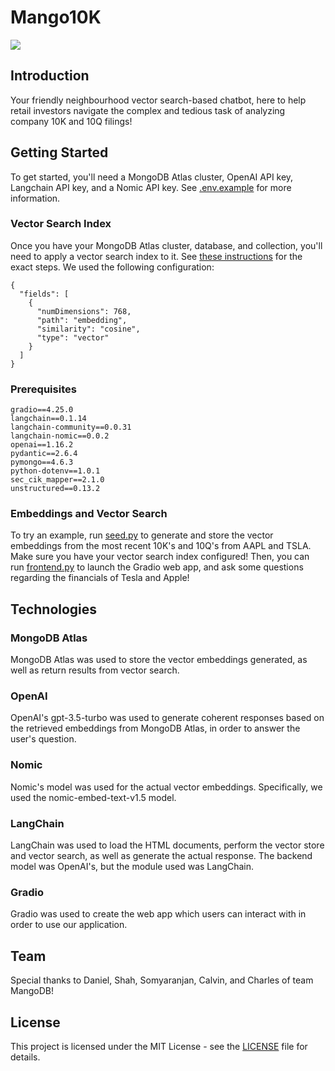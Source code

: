 # Mango10K

<img src="https://github.com/Chubbyman2/Mango10K/blob/main/docs/demo.PNG">

## Introduction
Your friendly neighbourhood vector search-based chatbot, here to help retail investors navigate the complex and tedious task of analyzing company 10K and 10Q filings!

## Getting Started
To get started, you'll need a MongoDB Atlas cluster, OpenAI API key, Langchain API key, and a Nomic API key. See [.env.example](https://github.com/Chubbyman2/Mango10K/blob/main/.env.example) for more information.
### Vector Search Index
Once you have your MongoDB Atlas cluster, database, and collection, you'll need to apply a vector search index to it. See [these instructions](https://www.mongodb.com/docs/atlas/atlas-vector-search/create-index/) for the exact steps. We used the following configuration:
```
{
  "fields": [
    {
      "numDimensions": 768,
      "path": "embedding",
      "similarity": "cosine",
      "type": "vector"
    }
  ]
}
```

### Prerequisites
```
gradio==4.25.0
langchain==0.1.14
langchain-community==0.0.31
langchain-nomic==0.0.2
openai==1.16.2
pydantic==2.6.4
pymongo==4.6.3
python-dotenv==1.0.1
sec_cik_mapper==2.1.0
unstructured==0.13.2
```

### Embeddings and Vector Search
To try an example, run [seed.py](https://github.com/Chubbyman2/Mango10K/blob/main/seed.py) to generate and store the vector embeddings from the most recent 10K's and 10Q's from AAPL and TSLA. Make sure you have your vector search index configured! Then, you can run [frontend.py](https://github.com/Chubbyman2/Mango10K/blob/main/frontend.py) to launch the Gradio web app, and ask some questions regarding the financials of Tesla and Apple!

## Technologies
### MongoDB Atlas
MongoDB Atlas was used to store the vector embeddings generated, as well as return results from vector search.

### OpenAI
OpenAI's gpt-3.5-turbo was used to generate coherent responses based on the retrieved embeddings from MongoDB Atlas, in order to answer the user's question.

### Nomic
Nomic's model was used for the actual vector embeddings. Specifically, we used the nomic-embed-text-v1.5 model.

### LangChain
LangChain was used to load the HTML documents, perform the vector store and vector search, as well as generate the actual response. The backend model was OpenAI's, but the module used was LangChain.

### Gradio
Gradio was used to create the web app which users can interact with in order to use our application.

## Team
Special thanks to Daniel, Shah, Somyaranjan, Calvin, and Charles of team MangoDB!

## License
This project is licensed under the MIT License - see the <a href="https://github.com/Chubbyman2/Mango10K/blob/main/LICENSE">LICENSE</a> file for details.
